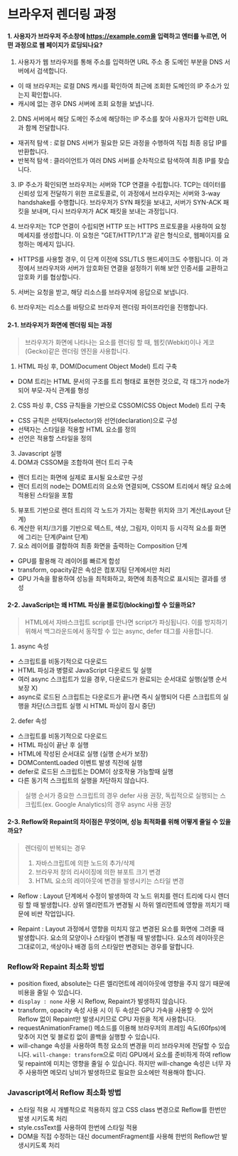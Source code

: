 # 브라우저 렌더링 과정

#### 1. 사용자가 브라우저 주소창에 https://example.com을 입력하고 엔터를 누르면, 어떤 과정으로 웹 페이지가 로딩되나요?

1. 사용자가 웹 브라우저를 통해 주소를 입력하면 URL 주소 중 도메인 부분을 DNS 서버에서 검색합니다.

- 이 때 브라우저는 로컬 DNS 캐시를 확인하여 최근에 조회한 도메인의 IP 주소가 있는지 확인합니다.
- 캐시에 없는 경우 DNS 서버에 조회 요청을 보냅니다.

2. DNS 서버에서 해당 도메인 주소에 해당하는 IP 주소를 찾아 사용자가 입력한 URL과 함께 전달합니다.

- 재귀적 탐색 : 로컬 DNS 서버가 필요한 모든 과정을 수행하여 직접 최종 응답 IP를 반환합니다.
- 반복적 탐색 : 클라이언트가 여러 DNS 서버를 순차적으로 탐색하여 최종 IP를 찾습니다.

3. IP 주소가 확인되면 브라우저는 서버와 TCP 연결을 수립합니다. TCP는 데이터를 신뢰성 있게 전달하기 위한 프로토콜로, 이 과정에서 브라우저는 서버와 3-way handshake를 수행합니다. 브라우저가 SYN 패킷을 보내고, 서버가 SYN-ACK 패킷을 보내며, 다시 브라우저가 ACK 패킷을 보내는 과정입니다.

4. 브라우저는 TCP 연결이 수립되면 HTTP 또는 HTTPS 프로토콜을 사용하여 요청 메세지를 생성합니다. 이 요청은 "GET/HTTP/1.1"과 같은 형식으로, 웹페이지를 요청하는 메세지 입니다. 

- HTTPS를 사용할 경우, 이 단계 이전에 SSL/TLS 핸드셰이크도 수행됩니다. 이 과정에서 브라우저와 서버가 암호화된 연결을 설정하기 위해 보안 인증서를 교환하고 암호화 키를 협상합니다.

5. 서버는 요청을 받고, 해당 리소스를 브라우저에 응답으로 보냅니다.

6. 브라우저는 리소스를 바탕으로 브라우저 렌더링 파이프라인을 진행합니다.

#### 2-1. 브라우저가 화면에 렌더링 되는 과정

> 브라우저가 화면에 나타나는 요소를 렌더링 할 때, 웹킷(Webkit)이나 게코(Gecko)같은 렌더링 엔진을 사용합니다.

1. HTML 파싱 후, DOM(Document Object Model) 트리 구축
- DOM 트리는 HTML 문서의 구조를 트리 형태로 표현한 것으로, 각 태그가 node가 되어 부모-자식 관계를 형성

2. CSS 파싱 후, CSS 규칙들을 기반으로 CSSOM(CSS Object Model) 트리 구축
- CSS 규칙은 선택자(selector)와 선언(declaration)으로 구성
- 선택자는 스타일을 적용할 HTML 요소를 정의
- 선언은 적용할 스타일을 정의

3. Javascript 실행
4. DOM과 CSSOM을 조합하여 렌더 트리 구축
- 렌더 트리는 화면에 실제로 표시될 요소로만 구성
- 렌더 트리의 node는 DOM트리의 요소와 연결되며, CSSOM 트리에서 해당 요소에 적용된 스타일을 포함

5. 뷰포트 기반으로 렌더 트리의 각 노드가 가지는 정확한 위치와 크기 계산(Layout 단계)
6. 계산한 위치/크기를 기반으로 텍스트, 색상, 그림자, 이미지 등 시각적 요소를 화면에 그리는 단계(Paint 단계)
7. 요소 레이어를 결합하여 최종 화면을 출력하는 Composition 단계
- GPU를 활용해 각 레이어를 빠르게 합성
- transform, opacity같은 속성은 컴포지팅 단계에서만 처리
- GPU 가속을 활용하여 성능을 최적화하고, 화면에 최종적으로 표시되는 결과를 생성

#### 2-2. JavaScript는 왜 HTML 파싱을 블로킹(blocking)할 수 있을까요?

> HTML에서 자바스크립트 script를 만나면 script가 파싱됩니다. 이를 방지하기 위해서 백그라운드에서 동작할 수 있는 async, defer 태그를 사용합니다.

1. async 속성
  - 스크립트를 비동기적으로 다운로드
  - HTML 파싱과 병렬로 JavaScript 다운로드 및 실행
  - 여러 async 스크립트가 있을 경우, 다운로드가 완료되는 순서대로 실행(실행 순서 보장 X)
  - async로 로드된 스크립트는 다운로드가 끝나면 즉시 실행되어 다른 스크립트의 실행을 차단(스크립트 실행 시 HTML 파싱이 잠시 중단)

2. defer 속성
  - 스크립트를 비동기적으로 다운로드
  - HTML 파싱이 끝난 후 실행
  - HTML에 작성된 순서대로 실행 (실행 순서가 보장)
  - DOMContentLoaded 이벤트 발생 직전에 실행
  - defer로 로드된 스크립트는 DOM이 상호작용 가능할때 실행
  - 다른 동기적 스크립트의 실행을 차단하지 않습니다.

> 실행 순서가 중요한 스크립트의 경우 defer 사용 권장, 독립적으로 실행되는 스크립트(ex. Google Analytics)의 경우 async 사용 권장

#### 2-3. Reflow와 Repaint의 차이점은 무엇이며, 성능 최적화를 위해 어떻게 줄일 수 있을까요?

> 렌더링이 반복되는 경우
>
> 1. 자바스크립트에 의한 노드의 추가/삭제
> 2. 브라우저 창의 리사이징에 의한 뷰포트 크기 변경
> 3. HTML 요소의 레이아웃에 변경을 발생시키는 스타일 변경

- Reflow : Layout 단계에서 수정이 발생하여 각 노드 위치를 렌더 트리에 다시 렌더링 할 때 발생합니다. 상위 엘리먼트가 변경될 시 하위 엘리먼트에 영향을 끼치기 때문에 비싼 작업입니다.

- Repaint : Layout 과정에서 영향을 미치지 않고 변경된 요소를 화면에 그려줄 때 발생합니다. 요소의 모양이나 스타일이 변경될 때 발생합니다. 요소의 레이아웃은 그대로이고, 색상이나 배경 등의 스타일만 변경되는 경우를 말합니다.

### Reflow와 Repaint 최소화 방법

- position fixed, absolute는 다른 엘리먼트에 레이아웃에 영향을 주지 않기 때문에 비용을 줄일 수 있습니다.
- `display : none` 사용 시 Reflow, Repaint가 발생하지 않습니다.
- transform, opacity 속성 사용 시 이 두 속성은 GPU 가속을 사용할 수 있어 Reflow 없이 Repaint만 발생시키므로 CPU 자원을 적게 사용합니다.
- requestAnimationFrame() 메소드를 이용해 브라우저의 프레임 속도(60fps)에 맞추어 지연 및 블로킹 없이 콜백을 실행할 수 있습니다.
- will-change 속성을 사용하여 특정 요소의 변경을 미리 브라우저에 전달할 수 있습니다. `will-change: transform`으로 미리 GPU에서 요소를 준비하게 하여 reflow 및 repaint에 미치는 영향을 줄일 수 있습니다. 하지만 will-change 속성은 너무 자주 사용하면 메모리 낭비가 발생하므로 필요한 요소에만 적용해야 합니다.

### Javascript에서 Reflow 최소화 방법

- 스타일 적용 시 개별적으로 적용하지 않고 CSS class 변경으로 Reflow를 한번만 발생 시키도록 처리
- style.cssText를 사용하여 한번에 스타일 적용
- DOM을 직접 수정하는 대신 documentFragment를 사용해 한번의 Reflow만 발생시키도록 처리
